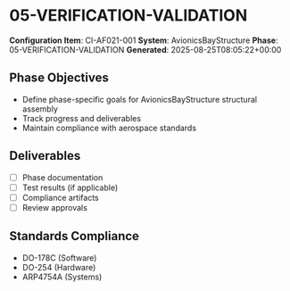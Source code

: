 # 05-VERIFICATION-VALIDATION

**Configuration Item**: CI-AF021-001
**System**: AvionicsBayStructure
**Phase**: 05-VERIFICATION-VALIDATION
**Generated**: 2025-08-25T08:05:22+00:00

## Phase Objectives
- Define phase-specific goals for AvionicsBayStructure structural assembly
- Track progress and deliverables
- Maintain compliance with aerospace standards

## Deliverables
- [ ] Phase documentation
- [ ] Test results (if applicable)
- [ ] Compliance artifacts
- [ ] Review approvals

## Standards Compliance
- DO-178C (Software)
- DO-254 (Hardware)
- ARP4754A (Systems)

